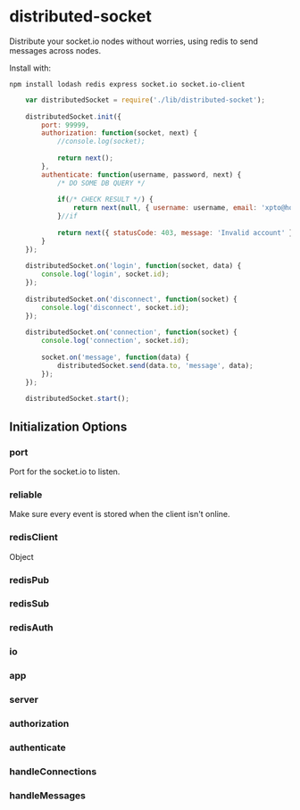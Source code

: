 # distributed-socket

Distribute your socket.io nodes without worries, using redis to send messages across nodes.

Install with:

    npm install lodash redis express socket.io socket.io-client

```js
	var distributedSocket = require('./lib/distributed-socket');
	
	distributedSocket.init({
		port: 99999,
		authorization: function(socket, next) {
			//console.log(socket);
	
			return next();
		},
		authenticate: function(username, password, next) {
			/* DO SOME DB QUERY */
			
			if(/* CHECK RESULT */) {
				return next(null, { username: username, email: 'xpto@hotmail.com' });
			}//if
			
			return next({ statusCode: 403, message: 'Invalid account' });
		}
	});
	
	distributedSocket.on('login', function(socket, data) {
		console.log('login', socket.id);
	});
	
	distributedSocket.on('disconnect', function(socket) {
		console.log('disconnect', socket.id);
	});
	
	distributedSocket.on('connection', function(socket) {
		console.log('connection', socket.id);
	
		socket.on('message', function(data) {
			distributedSocket.send(data.to, 'message', data);
		});
	});
	
	distributedSocket.start();
```

## Initialization Options

### port

Port for the socket.io to listen.

### reliable

Make sure every event is stored when the client isn't online.

### redisClient

Object 

### redisPub

### redisSub

### redisAuth

### io

### app

### server

### authorization

### authenticate

### handleConnections

### handleMessages
